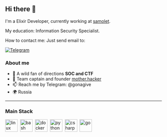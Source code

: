 ## Hi there 👋
I'm a Elixir Developer, currently working at [samolet](https://samolet.ru/).

My education: Information Security Specialist.

How to contact me: Just send email to:

<div id="socials">
  <a href="telegram-url">
    <img src="https://img.shields.io/badge/Telegram-blue?style=for-the-badge&logo=telegram&logoColor=white" alt="Telegram"/>
  </a>
</div>

### About me
- 🌱 A wild fan of directions **SOC and CTF**
- 📝 Team captain and founder [mother.hacker](https://ctftime.org/team/182012)
- 📫 Reach me by Telegram: @gonagive
- 🌍 Russia

---

### Main Stack

<img src="https://cdn.jsdelivr.net/gh/devicons/devicon/icons/linux/linux-original.svg" title="linux" width="40" height="40"/>&nbsp;
<img src="https://cdn.jsdelivr.net/gh/devicons/devicon/icons/bash/bash-original.svg" title="bash" width="40" height="40"/>&nbsp;
<img src="https://cdn.jsdelivr.net/gh/devicons/devicon/icons/docker/docker-original.svg" title="docker" width="40" height="40"/>&nbsp;
<img src="https://cdn.jsdelivr.net/gh/devicons/devicon/icons/python/python-original.svg" title="python" width="40" height="40"/>&nbsp;
<img src="https://cdn.jsdelivr.net/gh/devicons/devicon/icons/csharp/csharp-original.svg" title="csharp" width="40" height="40"/>&nbsp;
<img src="https://cdn.jsdelivr.net/gh/devicons/devicon/icons/go/go-original.svg" title="go" width="40" height="40"/>&nbsp;
